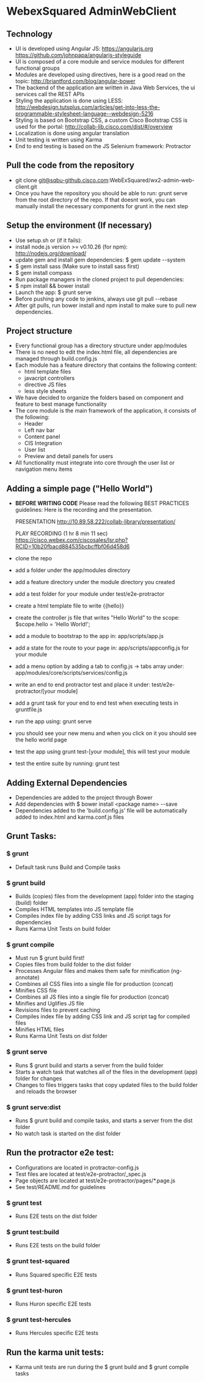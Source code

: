 WebexSquared AdminWebClient
===========================

Technology
----------

* UI is developed using Angular JS:
  https://angularjs.org
  https://github.com/johnpapa/angularjs-styleguide
* UI is composed of a core module and service modules for different functional groups
* Modules are developed using directives, here is a good read on the topic:
  http://briantford.com/blog/angular-bower
* The backend of the application are written in Java Web Services, the ui services call the REST APIs
* Styling the application is done using LESS:
  http://webdesign.tutsplus.com/articles/get-into-less-the-programmable-stylesheet-language--webdesign-5216
* Styling is based on Bootstrap CSS, a custom Cisco Bootstrap CSS is used for the portal:
  http://collab-lib.cisco.com/dist/#/overview
* Localization is done using angular translation
* Unit testing is written using Karma
* End to end testing is based on the JS Selenium framework: Protractor

Pull the code from the repository
---------------------------------

* git clone git@sqbu-github.cisco.com:WebExSquared/wx2-admin-web-client.git
* Once you have the repository you should be able to run: grunt serve from the root directory of the repo.
  If that doesnt work, you can manually install the necessary components for grunt in the next step

Setup the environment (If necessary)
------------------------------------

* Use setup.sh or (if it fails):
* install node.js version >= v0.10.26 (for npm): http://nodejs.org/download/
* update gem and install gem dependencies: $ gem update --system
* $ gem install sass (Make sure to install sass first)
* $ gem install compass
* Run package managers in the cloned project to pull dependencies:
* $ npm install && bower install
* Launch the app: $ grunt serve
* Before pushing any code to jenkins, always use git pull --rebase
* After git pulls, run bower install and npm install to make sure to pull new dependencies.

Project structure
-----------------

* Every functional group has a directory structure under app/modules
* There is no need to edit the index.html file, all dependencies are managed through build.config.js
* Each module has a feature directory that contains the following content:
  - html template files
  - javacript controllers
  - directive JS files
  - less style sheets
* We have decided to organize the folders based on component and feature to best manage functionality
* The core module is the main framework of the application, it consists of the following:
  - Header
  - Left nav bar
  - Content panel
  - CIS Integration
  - User list
  - Preview and detail panels for users
 * All functionality must integrate into core through the user list or navigation menu items 
 
Adding a simple page ("Hello World")
------------------------------------

* **BEFORE WRITING CODE**
  Please read the following BEST PRACTICES guidelines:
  Here is the recording and the presentation.

  PRESENTATION
  http://10.89.58.222/collab-library/presentation/

  PLAY RECORDING (1 hr 8 min 11 sec) 
  https://cisco.webex.com/ciscosales/lsr.php?RCID=10b20fbacd884535bcbcffbf06d458d6 

* clone the repo
* add a folder under the app/modules directory
* add a feature directory under the module directory you created
* add a test folder for your module under test/e2e-protractor
* create a html template file to write <span> {{hello}} </span>
* create the controller js file that writes "Hello World" to the scope: $scope.hello = 'Hello World!';
* add a module to bootstrap to the app in: app/scripts/app.js
* add a state for the route to your page in: app/scripts/appconfig.js for your module
* add a menu option by adding a tab to config.js -> tabs array under: app/modules/core/scripts/services/config.js
* write an end to end protractor test and place it under: test/e2e-protractor/[your module]
* add a grunt task for your end to end test when executing tests in gruntfile.js
* run the app using: grunt serve
* you should see your new menu and when you click on it you should see the hello world page
* test the app using grunt test-[your module], this will test your module
* test the entire suite by running: grunt test


Adding External Dependencies
----------------------------

* Dependencies are added to the project through Bower
* Add dependencies with $ bower install &lt;package name&gt; --save
* Dependencies added to the 'build.config.js' file will be automatically added to index.html and karma.conf.js files

Grunt Tasks:
------------

### $ grunt

* Default task runs Build and Compile tasks

### $ grunt build

* Builds (copies) files from the development (app) folder into the staging (build) folder
* Compiles HTML templates into JS template file
* Compiles index file by adding CSS links and JS  script tags for dependencies
* Runs Karma Unit Tests on build folder

### $ grunt compile

* Must run $ grunt build first!
* Copies files from build folder to the dist folder
* Processes Angular files and makes them safe for minification (ng-annotate)
* Combines all CSS files into a single file for production (concat)
* Minifies CSS file
* Combines all JS files into a single file for production (concat)
* Minifies and Uglifies JS file
* Revisions files to prevent caching
* Compiles index file by adding CSS link and JS  script tag for compiled files
* Minifies HTML files
* Runs Karma Unit Tests on dist folder

### $ grunt serve

* Runs $ grunt build and starts a server from the build folder
* Starts a watch task that watches all of the files in the development (app) folder for changes
* Changes to files triggers tasks that copy updated files to the build folder and reloads the browser

### $ grunt serve:dist

* Runs $ grunt build and compile tasks, and starts a server from the dist folder
* No watch task is started on the dist folder

Run the protractor e2e test:
----------------------------

* Configurations are located in protractor-config.js
* Test files are located at test/e2e-protractor/<test-file>_spec.js
* Page objects are located at test/e2e-protractor/pages/*.page.js
* See test/README.md for guidelines

### $ grunt test

* Runs E2E tests on the dist folder

### $ grunt test:build

* Runs E2E tests on the build folder

### $ grunt test-squared

* Runs Squared specific E2E tests

### $ grunt test-huron

* Runs Huron specific E2E tests

### $ grunt test-hercules

* Runs Hercules specific E2E tests

Run the karma unit tests:
-------------------------

* Karma unit tests are run during the $ grunt build and $ grunt compile tasks


